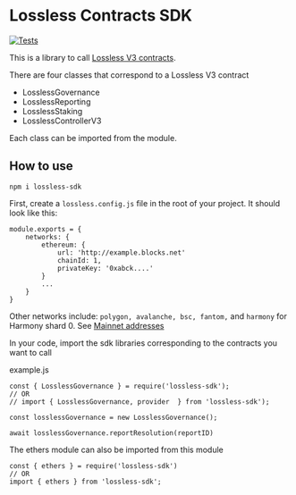 # Lossless Contracts SDK
[![Tests](https://github.com/littlezigy/lossless-sdk/actions/workflows/tests.yml/badge.svg)](https://github.com/littlezigy/lossless-sdk/actions/workflows/tests.yml)

This is a library to call [Lossless V3 contracts](https://github.com/Lossless-Cash/lossless-v3).

There are four classes that correspond to a Lossless V3 contract
- LosslessGovernance
- LosslessReporting
- LosslessStaking
- LosslessControllerV3

Each class can be imported from the module.


## How to use
```
npm i lossless-sdk
```

First, create a `lossless.config.js` file in the root of your project. It should look like this:
```
module.exports = {
    networks: {
        ethereum: {
            url: 'http://example.blocks.net'
            chainId: 1,
            privateKey: '0xabck....'
        }
        ...
    }
}
```
Other networks include: `polygon, avalanche, bsc, fantom,` and `harmony` for Harmony shard 0.
See [Mainnet addresses](https://lossless-cash.gitbook.io/lossless/technical-reference/lossless-controller/deployments)

In your code, import the sdk libraries corresponding to the contracts you want to call

example.js
```
const { LosslessGovernance } = require('lossless-sdk');
// OR 
// import { LosslessGovernance, provider  } from 'lossless-sdk');

const losslessGovernance = new LosslessGovernance();

await losslessGovernance.reportResolution(reportID)
```

The ethers module can also be imported from this module

```
const { ethers } = require('lossless-sdk')
// OR
import { ethers } from 'lossless-sdk';
```
